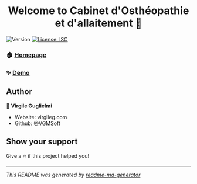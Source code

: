 <h1 align="center">Welcome to Cabinet d'Osthéopathie et d'allaitement 👋</h1>
<p>
  <img alt="Version" src="https://img.shields.io/badge/version-1.0.0-blue.svg?cacheSeconds=2592000" />
  <a href="#" target="_blank">
    <img alt="License: ISC" src="https://img.shields.io/badge/License-ISC-yellow.svg" />
  </a>
</p>

### 🏠 [Homepage](https://github.com/VGMSoft/Ostheopathie_Allaitement)

### ✨ [Demo](https://vgmsoft.github.io/Ostheopathie_Allaitement/)

## Author

👤 **Virgile Guglielmi**

* Website: virgileg.com
* Github: [@VGMSoft](https://github.com/VGMSoft)

## Show your support

Give a ⭐️ if this project helped you!

***
_This README was generated by [readme-md-generator](https://github.com/kefranabg/readme-md-generator)_